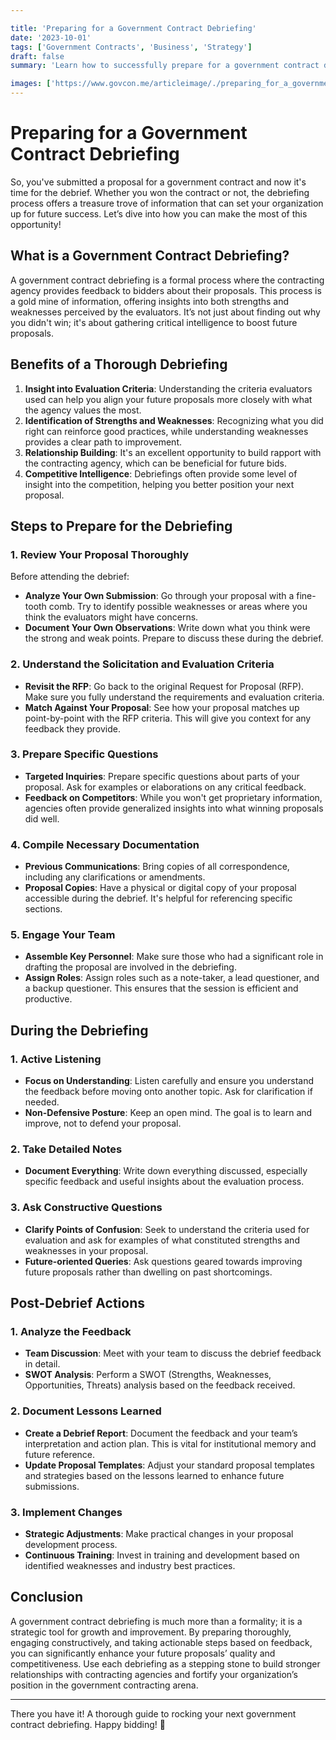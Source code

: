 ```yaml
---

title: 'Preparing for a Government Contract Debriefing'
date: '2023-10-01'
tags: ['Government Contracts', 'Business', 'Strategy']
draft: false
summary: 'Learn how to successfully prepare for a government contract debriefing with these essential tips and strategies to gain valuable insights and improve future proposals.'

images: ['https://www.govcon.me/articleimage/./preparing_for_a_government_contract_debriefing.webp']
---
```


# Preparing for a Government Contract Debriefing

So, you've submitted a proposal for a government contract and now it's time for the debrief. Whether you won the contract or not, the debriefing process offers a treasure trove of information that can set your organization up for future success. Let’s dive into how you can make the most of this opportunity!

## What is a Government Contract Debriefing?

A government contract debriefing is a formal process where the contracting agency provides feedback to bidders about their proposals. This process is a gold mine of information, offering insights into both strengths and weaknesses perceived by the evaluators. It’s not just about finding out why you didn't win; it's about gathering critical intelligence to boost future proposals.

## Benefits of a Thorough Debriefing

1. **Insight into Evaluation Criteria**: Understanding the criteria evaluators used can help you align your future proposals more closely with what the agency values the most.
2. **Identification of Strengths and Weaknesses**: Recognizing what you did right can reinforce good practices, while understanding weaknesses provides a clear path to improvement.
3. **Relationship Building**: It's an excellent opportunity to build rapport with the contracting agency, which can be beneficial for future bids.
4. **Competitive Intelligence**: Debriefings often provide some level of insight into the competition, helping you better position your next proposal.

## Steps to Prepare for the Debriefing

### 1. **Review Your Proposal Thoroughly**

Before attending the debrief:

- **Analyze Your Own Submission**: Go through your proposal with a fine-tooth comb. Try to identify possible weaknesses or areas where you think the evaluators might have concerns.
- **Document Your Own Observations**: Write down what you think were the strong and weak points. Prepare to discuss these during the debrief.

### 2. **Understand the Solicitation and Evaluation Criteria**

- **Revisit the RFP**: Go back to the original Request for Proposal (RFP). Make sure you fully understand the requirements and evaluation criteria.
- **Match Against Your Proposal**: See how your proposal matches up point-by-point with the RFP criteria. This will give you context for any feedback they provide.

### 3. **Prepare Specific Questions**

- **Targeted Inquiries**: Prepare specific questions about parts of your proposal. Ask for examples or elaborations on any critical feedback.
- **Feedback on Competitors**: While you won't get proprietary information, agencies often provide generalized insights into what winning proposals did well.

### 4. **Compile Necessary Documentation**

- **Previous Communications**: Bring copies of all correspondence, including any clarifications or amendments.
- **Proposal Copies**: Have a physical or digital copy of your proposal accessible during the debrief. It's helpful for referencing specific sections.

### 5. **Engage Your Team**

- **Assemble Key Personnel**: Make sure those who had a significant role in drafting the proposal are involved in the debriefing.
- **Assign Roles**: Assign roles such as a note-taker, a lead questioner, and a backup questioner. This ensures that the session is efficient and productive.

## During the Debriefing

### 1. **Active Listening**

- **Focus on Understanding**: Listen carefully and ensure you understand the feedback before moving onto another topic. Ask for clarification if needed.
- **Non-Defensive Posture**: Keep an open mind. The goal is to learn and improve, not to defend your proposal.

### 2. **Take Detailed Notes**

- **Document Everything**: Write down everything discussed, especially specific feedback and useful insights about the evaluation process.

### 3. **Ask Constructive Questions**

- **Clarify Points of Confusion**: Seek to understand the criteria used for evaluation and ask for examples of what constituted strengths and weaknesses in your proposal.
- **Future-oriented Queries**: Ask questions geared towards improving future proposals rather than dwelling on past shortcomings.

## Post-Debrief Actions

### 1. **Analyze the Feedback**

- **Team Discussion**: Meet with your team to discuss the debrief feedback in detail.
- **SWOT Analysis**: Perform a SWOT (Strengths, Weaknesses, Opportunities, Threats) analysis based on the feedback received.

### 2. **Document Lessons Learned**

- **Create a Debrief Report**: Document the feedback and your team’s interpretation and action plan. This is vital for institutional memory and future reference.
- **Update Proposal Templates**: Adjust your standard proposal templates and strategies based on the lessons learned to enhance future submissions.

### 3. **Implement Changes**

- **Strategic Adjustments**: Make practical changes in your proposal development process.
- **Continuous Training**: Invest in training and development based on identified weaknesses and industry best practices.

## Conclusion

A government contract debriefing is much more than a formality; it is a strategic tool for growth and improvement. By preparing thoroughly, engaging constructively, and taking actionable steps based on feedback, you can significantly enhance your future proposals’ quality and competitiveness. Use each debriefing as a stepping stone to build stronger relationships with contracting agencies and fortify your organization’s position in the government contracting arena.

---

There you have it! A thorough guide to rocking your next government contract debriefing. Happy bidding! 🚀